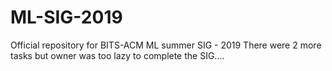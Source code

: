 # ML-SIG-2019
Official repository for BITS-ACM ML summer SIG - 2019
There were 2 more tasks but owner was too lazy to complete the SIG....

